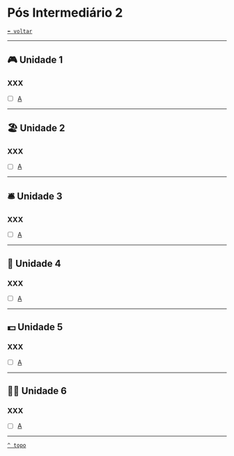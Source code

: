 <!-- <font face="Calibri"> -->

# Pós Intermediário 2

[`⬅️ voltar`](../EF%20Route.md)

---

## 🎮 Unidade 1

### XXX

+ [ ] [A](../Detalhes/EF%20Route.md)

---

## 🏖️ Unidade 2

### XXX

+ [ ] [A](../Detalhes/EF%20Route.md)

---

## 🛎️ Unidade 3

### XXX

+ [ ] [A](../Detalhes/EF%20Route.md)

---

## 🍾 Unidade 4

### XXX

+ [ ] [A](../Detalhes/EF%20Route.md)

---

## 💵 Unidade 5

### XXX

+ [ ] [A](../Detalhes/EF%20Route.md)

---

## 👷🏻 Unidade 6

### XXX

+ [ ] [A](../Detalhes/EF%20Route.md)

---

[`^ topo`](#-pos-intermediario-2)
<!-- </font> -->
